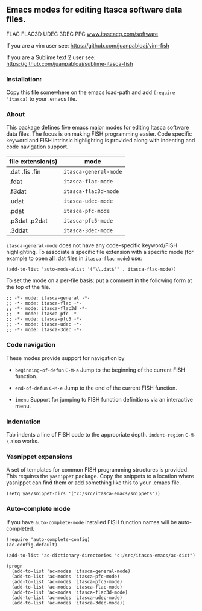 ## Emacs modes for editing Itasca software data files.

FLAC FLAC3D UDEC 3DEC PFC www.itascacg.com/software

If you are a vim user see: https://github.com/juanpabloaj/vim-fish

If you are a Sublime text 2 user see: https://github.com/juanpabloaj/sublime-itasca-fish

### Installation:

Copy this file somewhere on the emacs load-path and
add `(require 'itasca)` to your .emacs file.

### About

This package defines five emacs major modes for editing Itasca
software data files. The focus is on making FISH programming easier.
Code specific keyword and FISH intrinsic highlighting is provided
along with indenting and code navigation support.

| file extension(s) | mode |
| --------------    | ---- |
| .dat .fis .fin    | `itasca-general-mode` |
| .fdat             | `itasca-flac-mode` |
| .f3dat            | `itasca-flac3d-mode` |
| .udat             | `itasca-udec-mode` |
| .pdat             | `itasca-pfc-mode` |
| .p3dat .p2dat     | `itasca-pfc5-mode` |
| .3ddat            | `itasca-3dec-mode`|

`itasca-general-mode` does not have any code-specific keyword/FISH
highlighting. To associate a specific file extension with a specific
mode (for example to open all .dat files in `itasca-flac-mode`) use:

    (add-to-list 'auto-mode-alist '("\\.dat$'" . itasca-flac-mode))

To set the mode on a per-file basis: put a comment in the following
form at the top of the file.

    ;; -*- mode: itasca-general -*-
    ;; -*- mode: itasca-flac -*-
    ;; -*- mode: itasca-flac3d -*-
    ;; -*- mode: itasca-pfc -*-
    ;; -*- mode: itasca-pfc5 -*-
    ;; -*- mode: itasca-udec -*-
    ;; -*- mode: itasca-3dec -*-

### Code navigation

These modes provide support for navigation by

* `beginning-of-defun` `C-M-a` Jump to the beginning of the current
FISH function.

* `end-of-defun` `C-M-e` Jump to the end of the current FISH function.

* `imenu` Support for jumping to FISH function definitions via an interactive menu.

### Indentation

Tab indents a line of FISH code to the appropriate depth.
`indent-region` `C-M-\` also works.

### Yasnippet expansions

A set of templates for common FISH programming structures is provided.
This requires the `yasnippet` package. Copy the snippets to a location
where yasnippet can find them or add something like this to your
.emacs file.

    (setq yas/snippet-dirs '("c:/src/itasca-emacs/snippets"))

### Auto-complete mode

If you have `auto-complete-mode` installed FISH function names will be
auto-completed.

    (require 'auto-complete-config)
    (ac-config-default)

    (add-to-list 'ac-dictionary-directories "c:/src/itasca-emacs/ac-dict")

    (progn
      (add-to-list 'ac-modes 'itasca-general-mode)
      (add-to-list 'ac-modes 'itasca-pfc-mode)
      (add-to-list 'ac-modes 'itasca-pfc5-mode)
      (add-to-list 'ac-modes 'itasca-flac-mode)
      (add-to-list 'ac-modes 'itasca-flac3d-mode)
      (add-to-list 'ac-modes 'itasca-udec-mode)
      (add-to-list 'ac-modes 'itasca-3dec-mode))
